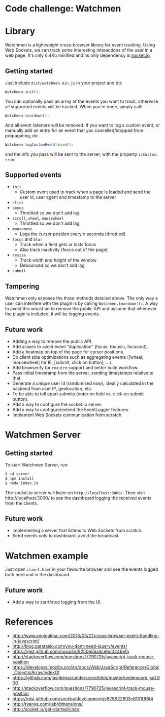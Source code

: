 # Code challenge: Watchmen

# Library

Watchmen is a lightweight cross-browser library for event tracking. Using Web Sockets, we can track some interesting interactions of the user in a web page. It's only 6.4Kb minified and its only dependency is [socket.io](http://socket.io/).

## Getting started

Just include `dist/watchmen.min.js` in your project and do:

```js
Watchmen.init();
```

You can optionally pass an array of the events you want to track, otherwise all supported events will be tracked. When you're done, simply call:

```js
Watchmen.teardown();
```

And all event listeners will be removed. If you want to log a custom event, or manually add an entry for an event that you cancelled/stopped from propagating, do:

```js
Watchmen.logCustomEvent(event);
```

and the info you pass will be sent to the server, with the property `isCustom: true`.

## Supported events

+ `init`
  + Custom event used to track when a page is loaded and send the user id, user agent and timestamp to the server
+ `click`
+ `keyup`
  + Throttled so we don't add lag
+ `scroll`, `wheel`, `mousewheel`
  + Throttled so we don't add lag
+ `mousemove`
  + Logs the cursor position every x seconds (throttled)
+ `focus` and `blur`
  + Track when a field gets or losts focus
  + Also track inactivity (focus out of the page)
+ `resize`
  + Track width and height of the window
  + Debounced so we don't add lag
+ `submit`

## Tampering

Watchmen only exposes the three methods detailed above. The only way a user can interfere with the plugin is by calling `Watchmen.teardown();`. A way to avoid this would be to remove the public API and assume that whenever the plugin is included, it will be logging events.

## Future work

+ Adding a way to remove the public API.
+ Add aliases to avoid event "duplication" (focus: focusin, focusout).
+ Add a heatmap on top of the page for cursor positions.
+ Do client side optimizations such as aggregating events ([wheel, mousewheel] for IE, [submit, click on button], ...).
+ Add browserify for `require` support and better build workflow.
+ Pass initial timestamp from the server, sending timestamps relative to that.
+ Generate a unique user id (randomized now), ideally calculated in the backend from user IP, geolocation, etc.
+ To be able to tell apart submits (enter on field vs. click on submit button).
+ Add a way to configure the socket.io server.
+ Add a way to configure/extend the EventLogger features.
+ Implement Web Sockets communication from scratch.

# Watchmen Server

## Getting started

To start Watchmen Server, run:

```bash
$ cd server
$ npm install
$ node index.js
```

The socket.io server will listen on `http://localhost:3000/`. Then visit http://localhost:3000/ to see the dashboard logging the received events from the clients.

## Future work

+ Implementing a server that listens to Web Sockets from scratch.
+ Send events *only* to dashboard, avoid the broadcast.

# Watchmen example

Just open `client.html` in your favourite browser and see the events logged both here and in the dashboard.

## Future work

+ Add a way to start/stop logging from the UI.

# References

+ http://www.anujgakhar.com/2013/05/22/cross-browser-event-handling-in-javascript/
+ http://blog.garstasio.com/you-dont-need-jquery/events/
+ https://gist.github.com/nuxodin/9250e56a3ce6c0446efa
+ http://stackoverflow.com/questions/7790725/javascript-track-mouse-position
+ https://developer.mozilla.org/en/docs/Web/JavaScript/Reference/Global_Objects/Array/indexOf
+ https://github.com/jashkenas/underscore/blob/master/underscore.js#L800
+ http://stackoverflow.com/questions/7790725/javascript-track-mouse-position
+ https://gist.github.com/spektraldevelopment/c878922803e6101f66f4
+ http://ryanve.com/lab/dimensions/
+ http://socket.io/get-started/chat/
